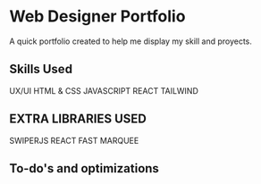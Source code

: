 
# Web Designer Portfolio

A quick portfolio created to help me display my skill and proyects.

## Skills Used

UX/UI
HTML & CSS
JAVASCRIPT
REACT
TAILWIND

## EXTRA LIBRARIES USED

SWIPERJS
REACT FAST MARQUEE

## To-do's and optimizations
